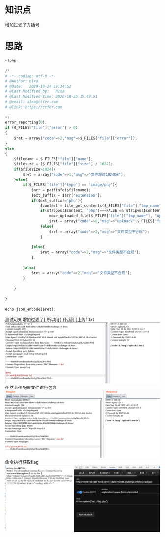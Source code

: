 # 知识点
增加过滤了方括号
# 思路
```python
<?php

/*
# -*- coding: utf-8 -*-
# @Author: h1xa
# @Date:   2020-10-24 19:34:52
# @Last Modified by:   h1xa
# @Last Modified time: 2020-10-26 15:49:51
# @email: h1xa@ctfer.com
# @link: https://ctfer.com

*/
error_reporting(0);
if ($_FILES["file"]["error"] > 0)
{
	$ret = array("code"=>2,"msg"=>$_FILES["file"]["error"]);
}
else
{
    $filename = $_FILES["file"]["name"];
    $filesize = ($_FILES["file"]["size"] / 1024);
    if($filesize>1024){
    	$ret = array("code"=>1,"msg"=>"文件超过1024KB");
    }else{
    	if($_FILES['file']['type'] == 'image/png'){
            $arr = pathinfo($filename);
            $ext_suffix = $arr['extension'];
            if($ext_suffix!='php'){
                $content = file_get_contents($_FILES["file"]["tmp_name"]);
                if(stripos($content, "php")===FALSE && stripos($content,"[")===FALSE){
                    move_uploaded_file($_FILES["file"]["tmp_name"], "upload/".$_FILES["file"]["name"]);
                    $ret = array("code"=>0,"msg"=>"upload/".$_FILES["file"]["name"]);
                }else{
                    $ret = array("code"=>2,"msg"=>"文件类型不合规");
                }
                
            }else{
                $ret = array("code"=>2,"msg"=>"文件类型不合规");
            }
    		
    	}else{
    		$ret = array("code"=>2,"msg"=>"文件类型不合规");
    	}
    	
    }

}

echo json_encode($ret);

```
测试可知增加过滤了[  所以用{ }代替[ ]上传1.txt<br />![image.png](./images/20231018_0000065033.png)<br />任然上传配置文件进行包含<br />![image.png](./images/20231018_0000072764.png)<br />命令执行获取flag<br />![image.png](./images/20231018_0000089764.png)
